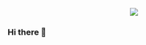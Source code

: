 <p align="center">
<img src='https://user-images.githubusercontent.com/78816489/183308083-a039e9ed-e824-4fc0-94bd-d3d4b78e23af.gif' />
</p>











### Hi there 👋
